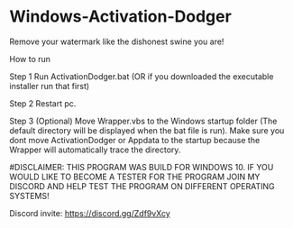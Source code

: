 # Windows-Activation-Dodger
Remove your watermark like the dishonest swine you are!

How to run 

Step 1 Run ActivationDodger.bat (OR if you downloaded the executable installer run that first)

Step 2 Restart pc.

Step 3 (Optional) Move Wrapper.vbs to the Windows startup folder (The default directory will be displayed when the bat file is run). Make sure you dont move ActivationDodger or Appdata to the startup because the Wrapper will automatically trace the directory.

#DISCLAIMER: 
THIS PROGRAM WAS BUILD FOR WINDOWS 10. IF YOU WOULD LIKE TO BECOME A TESTER FOR THE PROGRAM JOIN MY DISCORD AND HELP TEST THE PROGRAM ON DIFFERENT OPERATING SYSTEMS!

Discord invite: https://discord.gg/Zdf9vXcy
